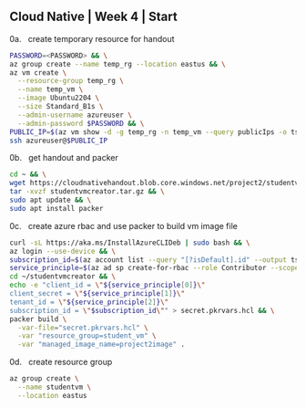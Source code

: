 ## Cloud Native | Week 4 | Start

0a.   create temporary resource for handout
``` bash
PASSWORD=<PASSWORD> && \
az group create --name temp_rg --location eastus && \
az vm create \
  --resource-group temp_rg \
  --name temp_vm \
  --image Ubuntu2204 \
  --size Standard_B1s \
  --admin-username azureuser \
  --admin-password $PASSWORD && \
PUBLIC_IP=$(az vm show -d -g temp_rg -n temp_vm --query publicIps -o tsv) && \
ssh azureuser@$PUBLIC_IP
```

0b.   get handout and packer
``` bash
cd ~ && \
wget https://cloudnativehandout.blob.core.windows.net/project2/studentvmcreator.tar.gz && \
tar -xvzf studentvmcreator.tar.gz && \
sudo apt update && \
sudo apt install packer
```

0c.   create azure rbac and use packer to build vm image file
``` bash
curl -sL https://aka.ms/InstallAzureCLIDeb | sudo bash && \
az login --use-device && \
subscription_id=$(az account list --query "[?isDefault].id" --output tsv) && \
service_principle=$(az ad sp create-for-rbac --role Contributor --scopes /subscriptions/$subscription_id --query "[appId, password, tenant]" --output tsv) && \
cd ~/studentvmcreator && \
echo -e "client_id = \"${service_principle[0]}\"
client_secret = \"${service_principle[1]}\"
tenant_id = \"${service_principle[2]}\"
subscription_id = \"$subscription_id\"" > secret.pkrvars.hcl && \
packer build \
  -var-file="secret.pkrvars.hcl" \
  -var "resource_group=student_vm" \
  -var "managed_image_name=project2image" .
```

0d.   create resource group
``` bash
az group create \
  --name studentvm \
  --location eastus
```
